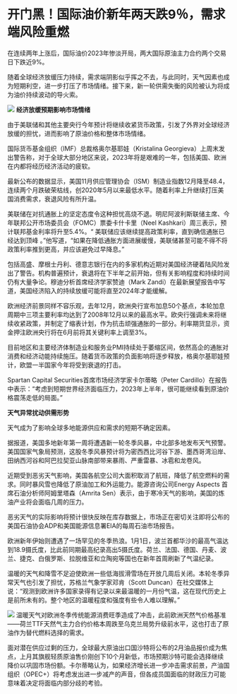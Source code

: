 # 开门黑！国际油价新年两天跌9％，需求端风险重燃

在连续两年上涨后，国际油价2023年惨淡开局，两大国际原油主力合约两个交易日下跌近9%。

随着全球经济放缓压力持续，需求端阴影似乎挥之不去，与此同时，天气因素也成为短期利空，进一步打压了市场情绪。接下来，新一轮供需失衡的风险被认为将成为油价持续波动的导火索。

![](https://inews.gtimg.com/newsapp_bt/0/15594342927/1000)
**经济放缓预期影响市场情绪**

由于美联储和其他主要央行今年预计将继续收紧货币政策，引发了外界对全球经济放缓的担忧，进而影响了原油价格和整体市场情绪。

国际货币基金组织（IMF）总裁格奥尔基耶娃（Kristalina
Georgieva）上周末发出警告称，对于全球大部分地区来说，2023年将是艰难的一年，包括美国、欧洲在内都将经历经济活动的疲软。

最新公布的数据显示，美国11月供应管理协会（ISM）制造业指数12月降至48.4，连续两个月跌破荣枯线，创2020年5月以来最低水平。随着利率上升继续打压美国消费需求，衰退风险有所升温。

美联储在对抗通胀上的坚定态度令这种担忧高烧不退。明尼阿波利斯联储主席、今年联邦公开市场委员会（FOMC）票委卡什卡里（Neel
Kashkari）周三表示，预计联邦基金利率将升至5.4%。“ 美联储应该继续提高政策利率，直到确信通胀已经达到顶峰
。”他写道，“如果在降低通胀方面进展缓慢，美联储甚至可能不得不将政策利率推到更高，并应该避免过早降息。”

包括高盛、摩根士丹利、德意志银行在内的多家机构近期对美国经济硬着陆风险发出了警告。机构普遍预计，衰退将在下半年之前开始，但有关影响程度和持续时间仍有大量争论。穆迪分析首席经济学家赞迪（Mark
Zandi）在最新展望报告中写道，美国经济陷入的持续放缓可能将直至2024年才能缓解。

欧洲经济前景同样不容乐观，去年12月，欧洲央行宣布加息50个基点，本轮加息周期中三项主要利率均达到了2008年12月以来的最高水平。欧央行强调未来将继续收紧政策，并制定了缩表计划，作为抗击顽强通胀的一部分。利率期货显示，资金押注欧洲央行将在6月前将其关键利率上调至3%。

目前地区和主要经济体制造业和服务业PMI持续处于萎缩区间，依然高企的通胀对消费和经济动能持续施压。随着货币政策的负面影响将逐步释放，格奥尔基耶娃预计，欧盟一半国家今年将受到衰退的打击。

Spartan Capital Securities首席市场经济学家卡尔蒂略（Peter
Cardillo）在报告中表示：“考虑到短期世界经济面临压力，2023年上半年，很可能继续看到原油价格震荡走低的局面。”

**天气异常扰动供需形势**

天气成为了影响全球多地能源供应和需求的短期不确定因素。

据报道，美国多地新年第一周将遭遇新一轮冬季风暴，中北部多地发布天气预警。美国国家气象局预测，这股冬季风暴预计将为密西西比河谷下游、墨西哥湾沿岸、田纳西河谷和阿巴拉契亚山脉南部带来暴雨、严重雷暴、冰雹和龙卷风。

近期受到恶劣天气影响，美国各航空公司大面积取消了航班，降低了航空燃料的需求。同时暴风雪也降低了原油加工和外运能力。能源咨询公司Energy Aspects
首席石油分析师阿姆里塔森（Amrita Sen）表示，由于寒冷天气的影响，美国的炼油产业将会面临几周的压力。

恶劣天气的实际影响将预计很快反映在库存数据上，市场正在密切关注即将公布的美国石油协会ADP和美国能源信息署EIA的每周石油市场报告。

欧洲新年伊始则遭遇了一场罕见的冬季热浪。1月1日，波兰首都华沙的最高气温达到18.9摄氏度，比此前同期最高纪录高出5摄氏度。荷兰、法国、德国、丹麦、波兰、捷克、白俄罗斯、拉脱维亚和立陶宛等国也在新年首周刷新了气温纪录。

温暖的天气和降雪不足迫使欧洲一些低海拔滑雪场在开放几周后关闭。本轮冬季异常天气也引发了担忧，苏格兰气象学家邓肯（Scott
Duncan）在社交媒体上说：“观测到欧洲许多国家录得有记录以来最温暖的一月份气温，这在现代历史上是前所未有的。整个地区的温暖程度和强度有些令人难以理解。”

![](https://inews.gtimg.com/newsapp_bt/0/15594342930/1000)
温暖天气对欧洲冬季传统能源消费旺季造成了冲击，此前欧洲天然气价格基准——荷兰TTF天然气主力合约价格本周跌至乌克兰局势升级前水平，这也打击了原油作为替代燃料选择的需求。

面对潜在供应过剩的压力，全球最大原油出口国沙特将公布的2月油品报价成为焦点，上月其旗舰轻质原油售价刚创下10个月新低，市场预期沙特可能会选择继续降价以巩固市场份额。卡尔蒂略认为，如果经济增长进一步冲击需求前景，产油国组织（OPEC+）将考虑发出进一步减产的声音，但各成员国面临的财政压力可能意味着决定将面临内部分歧的考验。

